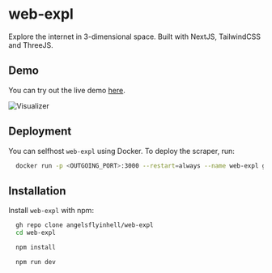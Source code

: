 # web-expl

Explore the internet in 3-dimensional space.
Built with NextJS, TailwindCSS and ThreeJS.

## Demo
You can try out the live demo [here](https://web-expl.qwq.sh).

![Visualizer](./assets/screenshot.png)

## Deployment

You can selfhost `web-expl` using Docker.
To deploy the scraper, run:

```bash
  docker run -p <OUTGOING_PORT>:3000 --restart=always --name web-expl ghcr.io/angelsflyinhell/web-expl
```

## Installation

Install `web-expl` with npm:

```bash
  gh repo clone angelsflyinhell/web-expl
  cd web-expl

  npm install

  npm run dev
```
